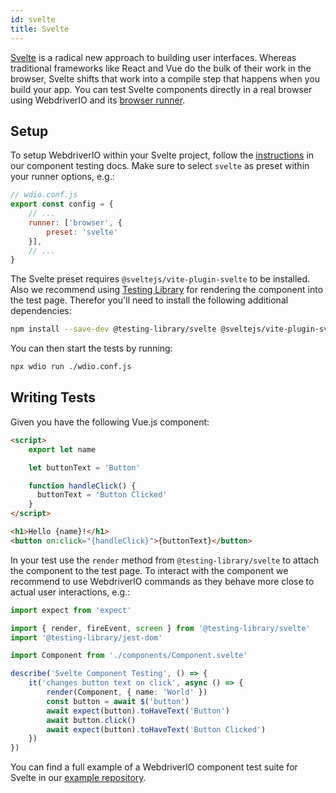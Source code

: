 ```yaml
---
id: svelte
title: Svelte
---
```


[Svelte](https://svelte.dev/) is a radical new approach to building user interfaces. Whereas traditional frameworks like React and Vue do the bulk of their work in the browser, Svelte shifts that work into a compile step that happens when you build your app. You can test Svelte components directly in a real browser using WebdriverIO and its [browser runner](/docs/runner#browser-runner).

## Setup

To setup WebdriverIO within your Svelte project, follow the [instructions](/docs/component-testing#set-up) in our component testing docs. Make sure to select `svelte` as preset within your runner options, e.g.:

```js
// wdio.conf.js
export const config = {
    // ...
    runner: ['browser', {
        preset: 'svelte'
    }],
    // ...
}
```

The Svelte preset requires `@sveltejs/vite-plugin-svelte` to be installed. Also we recommend using [Testing Library](https://testing-library.com/) for rendering the component into the test page. Therefor you'll need to install the following additional dependencies:

```sh npm2yarn
npm install --save-dev @testing-library/svelte @sveltejs/vite-plugin-svelte
```

You can then start the tests by running:

```sh
npx wdio run ./wdio.conf.js
```

## Writing Tests

Given you have the following Vue.js component:

```html title="./components/Component.svelte"
<script>
    export let name

    let buttonText = 'Button'

    function handleClick() {
      buttonText = 'Button Clicked'
    }
</script>

<h1>Hello {name}!</h1>
<button on:click="{handleClick}">{buttonText}</button>
```

In your test use the `render` method from `@testing-library/svelte` to attach the component to the test page. To interact with the component we recommend to use WebdriverIO commands as they behave more close to actual user interactions, e.g.:

```ts title="svelte.test.js"
import expect from 'expect'

import { render, fireEvent, screen } from '@testing-library/svelte'
import '@testing-library/jest-dom'

import Component from './components/Component.svelte'

describe('Svelte Component Testing', () => {
    it('changes button text on click', async () => {
        render(Component, { name: 'World' })
        const button = await $('button')
        await expect(button).toHaveText('Button')
        await button.click()
        await expect(button).toHaveText('Button Clicked')
    })
})
```

You can find a full example of a WebdriverIO component test suite for Svelte in our [example repository](https://github.com/webdriverio/component-testing-examples/tree/main/svelte-typescript-vite).

